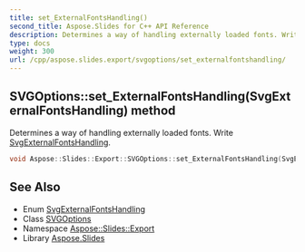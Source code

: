 ```yaml
---
title: set_ExternalFontsHandling()
second_title: Aspose.Slides for C++ API Reference
description: Determines a way of handling externally loaded fonts. Write SvgExternalFontsHandling.
type: docs
weight: 300
url: /cpp/aspose.slides.export/svgoptions/set_externalfontshandling/
---
```

## SVGOptions::set_ExternalFontsHandling(SvgExternalFontsHandling) method


Determines a way of handling externally loaded fonts. Write [SvgExternalFontsHandling](../../svgexternalfontshandling/).

```cpp
void Aspose::Slides::Export::SVGOptions::set_ExternalFontsHandling(SvgExternalFontsHandling value) override
```

## See Also

* Enum [SvgExternalFontsHandling](../svgexternalfontshandling/)
* Class [SVGOptions](./)
* Namespace [Aspose::Slides::Export](../)
* Library [Aspose.Slides](../../)
